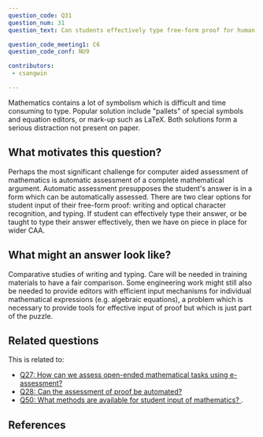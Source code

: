 ```yaml
---
question_code: Q31 
question_num: 31 
question_text: Can students effectively type free-form proof for human marking online?

question_code_meeting1: C6 
question_code_conf: NU9 

contributors: 
 - csangwin

---
```


Mathematics contains a lot of symbolism which is difficult and time consuming to type.
Popular solution include "pallets" of special symbols and equation editors, or mark-up such as LaTeX.
Both solutions form a serious distraction not present on paper.

## What motivates this question?

Perhaps the most significant challenge for computer aided assessment of mathematics is automatic assessment of a complete mathematical argument.  Automatic assessment presupposes the student's answer is in a form which can be automatically assessed.  There are two clear options for student input of their free-form proof: writing and optical character recognition, and typing.  If student can effectively type their answer, or be taught to type their answer effectively, then we have on piece in place for wider CAA.

## What might an answer look like?

Comparative studies of writing and typing.  Care will be needed in training materials to have a fair comparison.  Some engineering work might still also be needed to provide editors with efficient input mechanisms for individual mathematical expressions (e.g. algebraic equations), a problem which is necessary to provide tools for effective input of proof but which is just part of the puzzle. 

## Related questions

This is related to:

* [Q27: How can we assess open-ended mathematical tasks using e-assessment?](Q27)
* [Q28: Can the assessment of proof be automated?](Q28)
* [Q50: What methods are available for student input of mathematics? ](Q50).


## References

